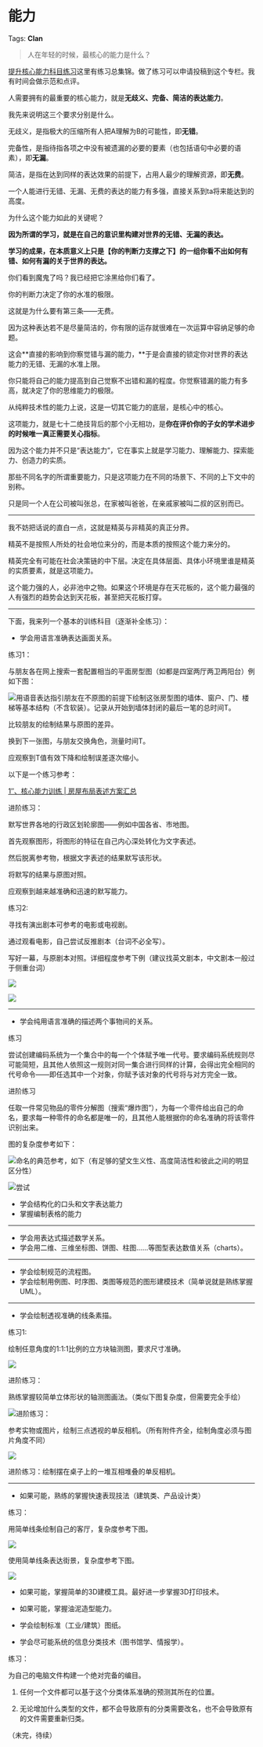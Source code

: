 # 能力

Tags: **Clan**

> 人在年轻的时候，最核心的能力是什么？



[提升核心能力科目练习](https://www.zhihu.com/column/c_1405957234203062272)这里有练习总集锦。做了练习可以申请投稿到这个专栏。我有时间会做示范和点评。

  


  


人需要拥有的最重要的核心能力，就是**无歧义、完备、简洁的表达能力**。

我先来说明这三个要求分别是什么。

无歧义，是指极大的压缩所有人把A理解为B的可能性，即**无错**。

完备性，是指待指各项之中没有被遗漏的必要的要素（也包括语句中必要的语素），即**无漏**。

简洁，是指在达到同样的表达效果的前提下，占用人最少的理解资源，即**无费**。

一个人能进行无错、无漏、无费的表达的能力有多强，直接关系到ta将来能达到的高度。

为什么这个能力如此的关键呢？

**因为所谓的学习，就是在自己的意识里构建对世界的无错、无漏的表达。**

**学习的成果，在本质意义上只是【你的判断力支撑之下】的一组你看不出如何有错、如何有漏的关于世界的表达。**

你们看到魔鬼了吗？我已经把它涂黑给你们看了。

你的判断力决定了你的水准的极限。

这就是为什么要有第三条——无费。

因为这种表达若不是尽量简洁的，你有限的运存就很难在一次运算中容纳足够的命题。

这会**直接的影响到你察觉错与漏的能力，**于是会直接的锁定你对世界的表达能力的无错、无漏的水准上限。

你只能将自己的能力提高到自己觉察不出错和漏的程度。你觉察错漏的能力有多高，就决定了你的思维能力的极限。

从纯粹技术性的能力上说，这是一切其它能力的底层，是核心中的核心。

这项能力，就是七十二绝技背后的那个小无相功，是**你在评价你的子女的学术进步的时候唯一真正需要关心指标**。

因为这个能力并不只是“表达能力”，它在事实上就是学习能力、理解能力、探索能力、创造力的实质。

那些不同名字的所谓重要能力，只是这项能力在不同的场景下、不同的上下文中的别称。

只是同一个人在公司被叫张总，在家被叫爸爸，在亲戚家被叫二叔的区别而已。



---

我不妨把话说的直白一点，这就是精英与非精英的真正分界。

精英不是按照人所处的社会地位来分的，而是本质的按照这个能力来分的。

精英完全有可能在社会决策链的中下层。决定在具体层面、具体小环境里谁是精英的实质要素，就是这项能力。

这个能力强的人，必非池中之物。如果这个环境是存在天花板的，这个能力最强的人有强烈的趋势会达到天花板，甚至把天花板打穿。



---

下面，我来列一个基本的训练科目（逐渐补全练习）：

* 学会用语言准确表达画面关系。

练习1：

与朋友各在网上搜索一套配置相当的平面房型图（如都是四室两厅两卫两阳台）例如下图：

![](https://pic2.zhimg.com/50/v2-5dabef2223a6dafa75038735c8470b3c_720w.jpg?source=1940ef5c)用语音表达指引朋友在不原图的前提下绘制这张房型图的墙体、窗户、门、楼梯等基本结构（不含软装）。记录从开始到墙体封闭的最后一笔的总时间T。

比较朋友的绘制结果与原图的差异。

换到下一张图，与朋友交换角色，测量时间T。

应观察到T值有效下降和绘制误差逐次缩小。

以下是一个练习参考：

[1″、核心能力训练 | 房屋布局表述方案汇总](https://zhuanlan.zhihu.com/p/397392822)  


进阶练习：

默写世界各地的行政区划轮廓图——例如中国各省、市地图。

首先观察图形，将图形的特征在自己内心深处转化为文字表述。

然后脱离参考物，根据文字表述的结果默写该形状。

将默写的结果与原图对照。

应观察到越来越准确和迅速的默写能力。

  


练习2: 

寻找有演出剧本可参考的电影或电视剧。

通过观看电影，自己尝试反推剧本（台词不必全写）。

写好一幕，与原剧本对照。详细程度参考下例（建议找英文剧本，中文剧本一般过于侧重台词）

![](https://pic1.zhimg.com/50/v2-d68dc63d728ca7ef393bf77134e06316_720w.jpg?source=1940ef5c)  


![](https://pic3.zhimg.com/50/v2-1d35939592029b2bb55bd73baf34310a_720w.jpg?source=1940ef5c)  




---

* 学会纯用语言准确的描述两个事物间的关系。

练习

尝试创建编码系统为一个集合中的每一个个体赋予唯一代号。要求编码系统规则尽可能简短，且其他人依照这一规则对同一集合进行同样的计算，会得出完全相同的代号命令——即任选其中一个对象，你赋予该对象的代号将与对方完全一致。

进阶练习

任取一件常见物品的零件分解图（搜索“爆炸图”），为每一个零件给出自己的命名，要求每一种零件的命名都是唯一的，且其他人能根据你的命名准确的将该零件识别出来。

图的复杂度参考如下：

![](https://pic1.zhimg.com/50/v2-1fe3cc6d4cac52f433785db70b7e300d_720w.jpg?source=1940ef5c)命名的典范参考，如下（有足够的望文生义性、高度简洁性和彼此之间的明显区分性）

![](https://pica.zhimg.com/50/v2-5ceaa0f5781f669fbb6ce83176edb61a_720w.jpg?source=1940ef5c)尝试

  


* 学会结构化的口头和文字表达能力
* 掌握编制表格的能力



---

* 学会用表达式描述数学关系。
* 学会用二维、三维坐标图、饼图、柱图……等图型表达数值关系（charts）。



---

* 学会绘制规范的流程图。
* 学会绘制用例图、时序图、类图等规范的图形建模技术（简单说就是熟练掌握UML）。



---

* 学会绘制透视准确的线条素描。

练习1: 

绘制任意角度的1:1:1比例的立方块轴测图，要求尺寸准确。

![](https://pica.zhimg.com/50/v2-e7ae5b3540cdd6a5c8a0bd0fa3947116_720w.jpg?source=1940ef5c)  


进阶练习：

熟练掌握较简单立体形状的轴测图画法。（类似下图复杂度，但需要完全手绘）

![](https://pic1.zhimg.com/50/v2-224027ad5efaaa85cadf5bcfcd5468a5_720w.jpg?source=1940ef5c)进阶练习：

参考实物或图片，绘制三点透视的单反相机。（所有附件齐全，绘制角度必须与图片角度不同）

![](https://pic3.zhimg.com/50/v2-53d19db4deaf7e9ca6591cc2507235de_720w.jpg?source=1940ef5c)  


进阶练习：绘制摆在桌子上的一堆互相堆叠的单反相机。



---

* 如果可能，熟练的掌握快速表现技法（建筑类、产品设计类）

练习：

用简单线条绘制自己的客厅，复杂度参考下图。

![](https://pic3.zhimg.com/50/v2-29e60f9d869d5110bb5a01043f532b0d_720w.jpg?source=1940ef5c)  


使用简单线条表达街景，复杂度参考下图。

![](https://pic1.zhimg.com/50/v2-2548d8a72cc2fcf8ef5c1216053616a6_720w.jpg?source=1940ef5c)  


* 如果可能，掌握简单的3D建模工具。最好进一步掌握3D打印技术。
* 如果可能，掌握油泥造型能力。
* 学会绘制标准（工业/建筑）图纸。

  


* 学会尽可能系统的信息分类技术（图书馆学、情报学）。

练习：

为自己的电脑文件构建一个绝对完备的编目。

1. 任何一个文件都可以基于这个分类体系准确的预测其所在的位置。

2. 无论增加什么类型的文件，都不会导致原有的分类需要改名，也不会导致原有的文件需要重新归类。

  


（未完，待续）



